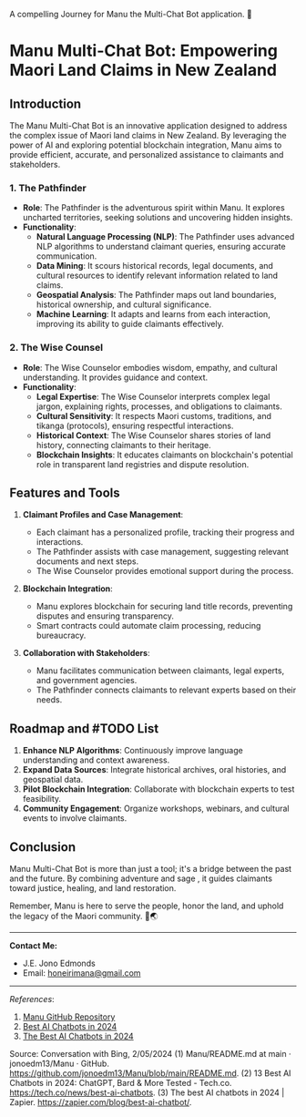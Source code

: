 [1]: https://github.com/jonoedm13/Manu/blob/main/README.md ""
[2]: https://tech.co/news/best-ai-chatbots ""
[3]: https://zapier.com/blog/best-ai-chatbot/ ""

A compelling Journey for Manu the Multi-Chat Bot application. 🌟

# **Manu Multi-Chat Bot: Empowering Maori Land Claims in New Zealand**

## **Introduction**
The Manu Multi-Chat Bot is an innovative application designed to address the complex issue of Maori land claims in New Zealand. By leveraging the power of AI and exploring potential blockchain integration, Manu aims to provide efficient, accurate, and personalized assistance to claimants and stakeholders.


### 1. **The Pathfinder**
- **Role**: The Pathfinder is the adventurous spirit within Manu. It explores uncharted territories, seeking solutions and uncovering hidden insights.
- **Functionality**:
    - **Natural Language Processing (NLP)**: The Pathfinder uses advanced NLP algorithms to understand claimant queries, ensuring accurate communication.
    - **Data Mining**: It scours historical records, legal documents, and cultural resources to identify relevant information related to land claims.
    - **Geospatial Analysis**: The Pathfinder maps out land boundaries, historical ownership, and cultural significance.
    - **Machine Learning**: It adapts and learns from each interaction, improving its ability to guide claimants effectively.

### 2. **The Wise Counsel**
- **Role**: The Wise Counselor embodies wisdom, empathy, and cultural understanding. It provides guidance and context.
- **Functionality**:
    - **Legal Expertise**: The Wise Counselor interprets complex legal jargon, explaining rights, processes, and obligations to claimants.
    - **Cultural Sensitivity**: It respects Maori customs, traditions, and tikanga (protocols), ensuring respectful interactions.
    - **Historical Context**: The Wise Counselor shares stories of land history, connecting claimants to their heritage.
    - **Blockchain Insights**: It educates claimants on blockchain's potential role in transparent land registries and dispute resolution.

## **Features and Tools**

1. **Claimant Profiles and Case Management**:
    - Each claimant has a personalized profile, tracking their progress and interactions.
    - The Pathfinder assists with case management, suggesting relevant documents and next steps.
    - The Wise Counselor provides emotional support during the process.

2. **Blockchain Integration**:
    - Manu explores blockchain for securing land title records, preventing disputes and ensuring transparency.
    - Smart contracts could automate claim processing, reducing bureaucracy.

3. **Collaboration with Stakeholders**:
    - Manu facilitates communication between claimants, legal experts, and government agencies.
    - The Pathfinder connects claimants to relevant experts based on their needs.

## **Roadmap and #TODO List**
1. **Enhance NLP Algorithms**: Continuously improve language understanding and context awareness.
2. **Expand Data Sources**: Integrate historical archives, oral histories, and geospatial data.
3. **Pilot Blockchain Integration**: Collaborate with blockchain experts to test feasibility.
4. **Community Engagement**: Organize workshops, webinars, and cultural events to involve claimants.

## **Conclusion**
Manu Multi-Chat Bot is more than just a tool; it's a bridge between the past and the future. By combining adventure and sage , it guides claimants toward justice, healing, and land restoration.

Remember, Manu is here to serve the people, honor the land, and uphold the legacy of the Maori community. 🌿🌏

---

**Contact Me:**
- J.E. Jono Edmonds
- Email: honeirimana@gmail.com

---

*References*:
1. [Manu GitHub Repository](https://github.com/jonoedm13/Manu/blob/main/README.md)
2. [Best AI Chatbots in 2024](https://tech.co/news/best-ai-chatbots)
3. [The Best AI Chatbots in 2024](https://zapier.com/blog/best-ai-chatbot/)

Source: Conversation with Bing, 2/05/2024
(1) Manu/README.md at main · jonoedm13/Manu · GitHub. https://github.com/jonoedm13/Manu/blob/main/README.md.
(2) 13 Best AI Chatbots in 2024: ChatGPT, Bard & More Tested - Tech.co. https://tech.co/news/best-ai-chatbots.
(3) The best AI chatbots in 2024 | Zapier. https://zapier.com/blog/best-ai-chatbot/.



